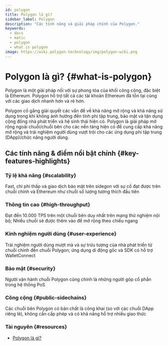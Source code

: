 ```yaml
---
id: polygon
title: Polygon là gì?
sidebar_label: Polygon
description: "Các tính năng và giải pháp chính của Polygon."
keywords:
  - docs
  - matic
  - polygon
  - what is polygon
image: https://wiki.polygon.technology/img/polygon-wiki.png
---
```


# Polygon là gì? {#what-is-polygon}

Polygon là một giải pháp nối với sự phong tỏa của khối công cộng, đặc biệt là Ethereum. Polygon hỗ trợ tất cả các tài khoản Ethereum đã tồn tại cùng với các giao dịch nhanh hơn và rẻ hơn.

Polygon cố gắng giải quyết các vấn đề về khả năng mở rộng và khả năng sử dụng trong khi không ảnh hưởng đến tính phi tập trung, bảo mật và tận dụng cộng đồng nhà phát triển và hệ sinh thái hiện có. Polygon là giải pháp mở rộng ngoài chuỗi/chuỗi bên cho các nền tảng hiện có để cung cấp khả năng mở rộng và trải nghiệm người dùng vượt trội cho các ứng dụng phi tập trung (DApp)/chức năng người dùng.

## Các tính năng & điểm nổi bật chính {#key-features-highlights}

### Tỷ lệ khả năng {#scalability}
Fast, chi phí thấp và giao dịch bảo mật trên sidegon với sự cố đạt được trên chuỗi chính và Ethereum như chuỗi số lượng tương thích đầu tiên

### Thông tin cao {#high-throughput}
Đạt đến 10.000 TPS trên một chuỗi bên duy nhất trên mạng thử nghiệm nội bộ; Nhiều chuỗi sẽ được thêm vào để mở rộng theo chiều ngang

### Kinh nghiệm người dùng {#user-experience}
Trải nghiệm người dùng mượt mà và sự trừu tượng của nhà phát triển từ chuỗi chính đến chuỗi Polygon; ứng dụng di động gốc và SDK có hỗ trợ WalletConnect

### Bảo mật {#security}
Người vận hành chuỗi Polygon cũng chính là những người góp cổ phần trong hệ thống PoS

### Công cộng {#public-sidechains}
Các chuỗi bên Polygon có bản chất là công khai (so với các chuỗi DApp riêng lẻ), không cần cấp phép và có khả năng hỗ trợ nhiều giao thức

### Tài nguyên {#resources}

* [Polygon là gì?](https://medium.com/matic-network/what-is-matic-network-466a2c493ae1)